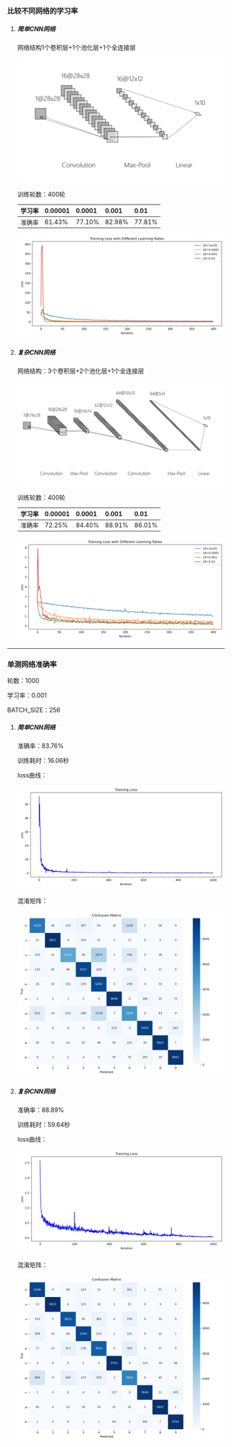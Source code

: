 ### 比较不同网络的学习率

1. ##### 简单CNN网络

   网络结构1个卷积层+1个池化层+1个全连接层

   ![image-20240524175142103](CNN.assets/image-20240524175142103.png)

   训练轮数：400轮

   | 学习率 | 0.00001 | 0.0001 | 0.001  | 0.01   |
   | ------ | ------- | ------ | ------ | ------ |
   | 准确率 | 61.43%  | 77.10% | 82.98% | 77.81% |

   ![image-20240522204736847](CNN.assets/image-20240522204736847.png)

2. ##### 复杂CNN网络

   网络结构：3个卷积层+2个池化层+1个全连接层

   ![image-20240516150734518](CNN.assets/image-20240516150734518.png)

   训练轮数：400轮

   | 学习率 | 0.00001 | 0.0001 | 0.001  | 0.01   |
   | ------ | ------- | ------ | ------ | ------ |
   | 准确率 | 72.25%  | 84.40% | 88.91% | 86.01% |
   
   ![image-20240522204139159](CNN.assets/image-20240522204139159.png)
   
   

----



### 单测网络准确率

轮数：1000

学习率：0.001

BATCH_SIZE：256

1. ##### 简单CNN网络

   准确率：83.76%

   训练耗时：16.06秒

   loss曲线：

   ![image-20240520223927759](CNN.assets/image-20240520223927759.png)

   混淆矩阵：

   ![image-20240520223918577](CNN.assets/image-20240520223918577.png)

   

2. ##### 复杂CNN网络

   准确率：88.89%

   训练耗时：59.64秒

   loss曲线：
   
   ![image-20240520223754094](CNN.assets/image-20240520223754094.png)
   
   混淆矩阵：
   
   ![image-20240520223803233](CNN.assets/image-20240520223803233.png)